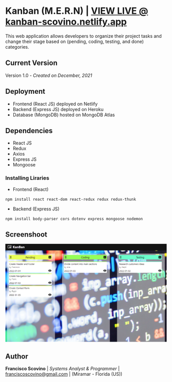 
# Kanban (M.E.R.N) | [VIEW LIVE @ kanban-scovino.netlify.app](https://kanban-scovino.netlify.app/)

This web application allows developers to organize their project tasks and change their stage based on (pending, coding, testing, and done) categories.

## Current Version
Version 1.0 - *Created on December, 2021*

## Deployment

* Frontend (React JS) deployed on Netlify
* Backend (Express JS) deployed on Heroku
* Database (MongoDB) hosted on MongoDB Atlas 

## Dependencies

* React JS
* Redux
* Axios
* Express JS
* Mongoose

### Installing Liraries

* Frontend (React)
```
npm install react react-dom react-redux redux redux-thunk
```

* Backend (Express JS)
```
npm install body-parser cors dotenv express mongoose nodemon
```

## Screenshoot

![Screenshoot](https://github.com/fscovino/kanban/blob/main/kanban_screenshot_1.png)

## Author

**Francisco Scovino** | *Systems Analyst & Programmer* | [franciscoscovino@gmail.com](mailto:franciscoscovino@gmail.com) | (Miramar - Florida (US))


